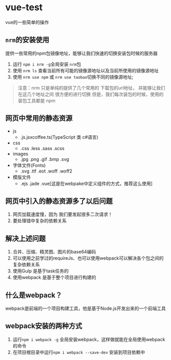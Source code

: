 # vue-test
vue的一些简单的操作


## `nrm`的安装使用
提供一些常用的npm包镜像地址，能够让我们快速的切换安装包时候的服务器

1. 运行 `npm i nrm -g`全局安装 `nrm`包
2. 使用 `nrm ls` 查看当前所有可能的镜像源地址以及当前所使用的镜像源地址
3. 使用 `nrm use npm` 或 `nrm use taobao`切换不同的镜像源地址;

> 注意：nrm 只是单纯的提供了几个常用的 下载包的url地址， 并能够让我们在这几个地址之间
> 很方便的进行切换 但是，我们每次装包的时候，使用的装包工具都是 npm
## 网页中常用的静态资源
+ js
    - .js.jsxcoffee.ts(TypeScript 类 c#语言)
+ css
    - .css .less .sass .scss
+ images
    - .jpg .png .gif .bmp .svg
+ 字体文件(Fonts)
    - .svg .ttf .eot .woff .woff2
+ 模版文件
    - .ejs .jade .vue[这是在webpake中定义组件的方式，推荐这么使用]

## 网页中引入的静态资源多了以后问题
1. 网页加载速度慢，因为 我们要发起很多二次请求！
2. 要处理错中复杂的依赖关系

## 解决上述问题
1. 合并、压缩、精灵图、图片的base64编码
2. 可以使用之前学过的requireJs、也可以使用webpack可以解决各个包之间的复杂依赖关系
3. 使用Gulp 是基于task任务的
4. 使用webpack 是基于整个项目进行构建的



## 什么是webpack？
webpack是前端的一个项目构建工具，他是基于Node.js开发出来的一个前端工具

## webpack安装的两种方式
1. 运行`npm i webpack -g` 全局安装webpack，这样做就能在全局使用webpack的命令
2. 在项目根目录中运行`npm i webpack --save-dev` 安装到项目依赖中

